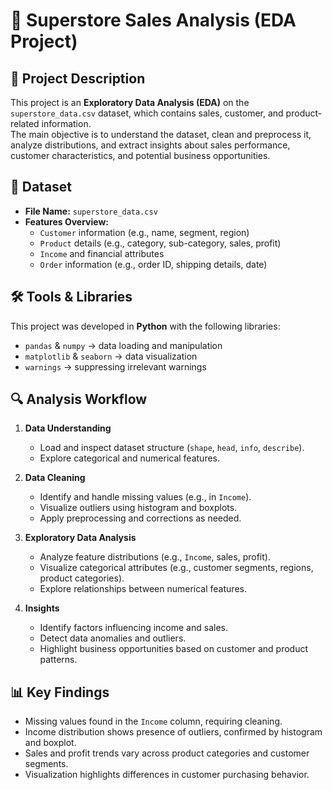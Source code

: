 # 🛒 Superstore Sales Analysis (EDA Project)

## 📌 Project Description
This project is an **Exploratory Data Analysis (EDA)** on the `superstore_data.csv` dataset, which contains sales, customer, and product-related information.  
The main objective is to understand the dataset, clean and preprocess it, analyze distributions, and extract insights about sales performance, customer characteristics, and potential business opportunities.

## 📂 Dataset
- **File Name:** `superstore_data.csv`  
- **Features Overview:**
  - `Customer` information (e.g., name, segment, region)  
  - `Product` details (e.g., category, sub-category, sales, profit)  
  - `Income` and financial attributes  
  - `Order` information (e.g., order ID, shipping details, date)  

## 🛠️ Tools & Libraries
This project was developed in **Python** with the following libraries:
- `pandas` & `numpy` → data loading and manipulation  
- `matplotlib` & `seaborn` → data visualization  
- `warnings` → suppressing irrelevant warnings  

## 🔍 Analysis Workflow
1. **Data Understanding**
   - Load and inspect dataset structure (`shape`, `head`, `info`, `describe`).  
   - Explore categorical and numerical features.  

2. **Data Cleaning**
   - Identify and handle missing values (e.g., in `Income`).  
   - Visualize outliers using histogram and boxplots.  
   - Apply preprocessing and corrections as needed.  

3. **Exploratory Data Analysis**
   - Analyze feature distributions (e.g., `Income`, sales, profit).  
   - Visualize categorical attributes (e.g., customer segments, regions, product categories).  
   - Explore relationships between numerical features.  

4. **Insights**
   - Identify factors influencing income and sales.  
   - Detect data anomalies and outliers.  
   - Highlight business opportunities based on customer and product patterns.  

## 📊 Key Findings
- Missing values found in the `Income` column, requiring cleaning.  
- Income distribution shows presence of outliers, confirmed by histogram and boxplot.  
- Sales and profit trends vary across product categories and customer segments.  
- Visualization highlights differences in customer purchasing behavior.  
